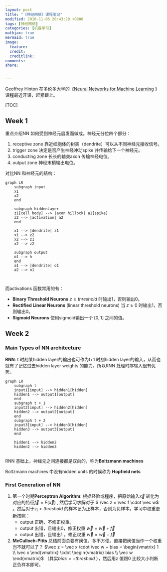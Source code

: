 ```yaml
---
layout: post
title: "《神经网络》课程笔记"
modified: 2016-11-06 20:43:28 +0800
tags: [神经网络]
categories: [机器学习]
mathjax: true
mermaid: true
image:
  feature: 
  credit: 
  creditlink: 
comments: 
share: 


---
```


Geoffrey Hinton 在多伦多大学的《[Neural Networks for Machine Learning][NNML] 》课程最近开课，赶紧跟上。

[TOC]

## Week 1

重点介绍NN 如何受到神经元启发而做成。神经元分位四个部分：

1. receptive zone 靠近细胞体的树突（dendrite）可以从不同神经元接收信号。
2. trigger zone 决定是否产生神经冲动spike 并传输给下一个神经元。
3. conducting zone 长长的轴突axon 传输神经电位。
4. output zone 神经末梢输出电位。

对比NN 和神经元的结构：

```mermaid
graph LR
    subgraph input
    x1
    x2
    end
    
    subgraph hiddenLayer
    z1[cell body] --> |axon hillock| a1[spike]
    z2 --> |activation| a2   
    end
    
    x1 --> |dendrite| z1
    x1 --> z2
    x2 --> z1
    x2 --> z2
    
    subgraph output
    o1 --> h
    end
    a1 --> |dendrite| o1
    a2 --> o1

    
```



而activations 函数常用的有：

- **Binary Threshold Neurons** $z\ge threshold$ 时输出1，否则输出0。 
- **Rectified Linear Neurons** (linear threshold neurons)  当 $z\ge 0$ 时输出1，否则输出0。
- **Sigmoid Neurons** 使用sigmoid输出一个 $[0,1]$ 之间的值。



## Week 2

### Main Types of NN architecture

**RNN**: t 时刻某hidden layer的输出也可作为t+1 时刻hidden layer的输入，从而也就有了记忆过去hidden layer weights 的能力。所以RNN 处理时序输入很有优势。

```mermaid
graph LR
    subgraph t
    input1[input] --> hidden1[hidden]
    hidden1 --> output1[output]
    end
    subgraph t + 1
    input2[input] --> hidden2[hidden]
    hidden2 --> output2[output]
    end
    subgraph t + 2
    input3[input] --> hidden3[hidden]
    hidden3 --> output3[output]
    end
    
    hidden1 --> hidden2
    hidden2 --> hidden3
    
```



RNN 基础上，神经元之间连接都是双向的，称为**Boltzmann machines**

Boltzmann machines 中没有hidden units 的时候称为 **Hopfield nets**



### First Generation of NN



1. 第一个时期**Perceptron Algorithm**:  根据经验或程序，把原始输入$\vec x$ 转化为对应的特征$\vec f = F(\vec x)$ ,  然后学习求解对于 $ \vec   z = \vec f \cdot \vec w$ 。然后对于$z_i > threshold$ 的样本记为正样本，否则为负样本。学习中权重更新按照：
   - output 正确，不修正权重。
   - output 出错，且输出0，修正权重 $\vec w = \vec w + \vec f$
   - output 出错，且输出1 ，修正权重 $\vec w = \vec w - \vec f$
2. **McCulloch-Pitts** 总结前面总要有阀值，多不方便。直接把阀值当作一个权重岂不就可以了？ $\vec z = \vec x \cdot \vec w + bias = \begin{vmatrix} 1 \\ \vec x \end{vmatrix} \cdot \begin{vmatrix} bias \\ \vec w \end{vmatrix}$  （其实$bias = -threshold$ ），然后用z 值跟0 比较大小判断正负样本即可。



[NNML]: https://www.coursera.org/learn/neural-networks/home/welcome